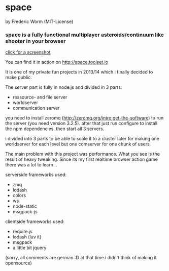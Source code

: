 # space
by Frederic Worm (MIT-License)

### space is a fully functional multiplayer asteroids/continuum like shooter in your browser

[click for a screenshot](screenshot.jpg)

You can find it in action on http://space.toolset.io

It is one of my private fun projects in 2013/14 which i finally decided to make public.

The server part is fully in node.js and divided in 3 parts.
- ressource- and file server
- worldserver
- communication server

you need to install zeromq (http://zeromq.org/intro:get-the-software) to run the server (you need version 3.2.5). after that just run configure to install the npm dependencies.
then start all 3 servers.

i divided into 3 parts to be able to scale it to a cluster later for making
one worldserver for each level but one comserver for one chunk of users.
 
The main problem with this project was performance. What you see is the result of heavy tweaking.
Since its my first realtime browser action game there was a lot to learn...


serverside frameworks used:
- zmq
- lodash
- colors
- ws
- node-static
- msgpack-js


clientside frameworks used:
- require.js
- lodash (luv it)
- msgpack
- a little bit jquery












(sorry, all comments are german :D at that time i didn't think of making it opensource)

